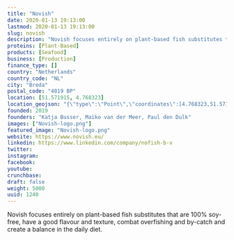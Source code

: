 ```yaml
---
title: "Novish"
date: 2020-01-13 19:13:00
lastmod: 2020-01-13 19:13:00
slug: novish
description: "Novish focuses entirely on plant-based fish substitutes that are 100% soy-free, have a good flavour and texture, combat overfishing and by-catch and create a balance in the daily diet."
proteins: [Plant-Based]
products: [Seafood]
business: [Production]
finance_type: []
country: "Netherlands"
country_code: "NL"
city: "Breda"
postal_code: "4819 BP"
location: [51.571915, 4.768323]
location_geojson: "{\"type\":\"Point\",\"coordinates\":[4.768323,51.571915]}"
founded: 2019
founders: "Katja Busser, Maiko van der Meer, Paul den Dulk"
images: ["Novish-logo.png"]
featured_image: "Novish-logo.png"
website: https://www.novish.eu/
linkedin: https://www.linkedin.com/company/nofish-b-v
twitter: 
instagram: 
facebook: 
youtube: 
crunchbase: 
draft: false
weight: 5000
uuid: 1240
---
```

Novish focuses entirely on plant-based fish substitutes that are 100% soy-free, have a good flavour and texture, combat overfishing and by-catch and create a balance in the daily diet.
